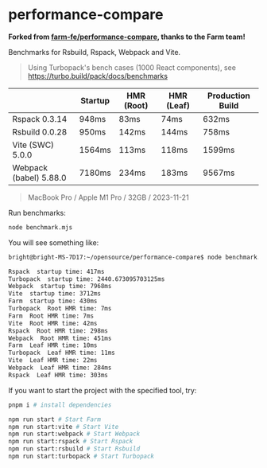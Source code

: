 # performance-compare

**Forked from [farm-fe/performance-compare](https://github.com/farm-fe/performance-compare), thanks to the Farm team!**

Benchmarks for Rsbuild, Rspack, Webpack and Vite.

> Using Turbopack's bench cases (1000 React components), see https://turbo.build/pack/docs/benchmarks

|                        | **Startup** | **HMR (Root)** | **HMR (Leaf)** | **Production Build** |
| ---------------------- | ----------- | -------------- | -------------- | -------------------- |
| Rspack 0.3.14          | 948ms       | 83ms           | 74ms           | 632ms                |
| Rsbuild 0.0.28         | 950ms       | 142ms          | 144ms          | 758ms                |
| Vite (SWC) 5.0.0       | 1564ms      | 113ms          | 118ms          | 1599ms               |
| Webpack (babel) 5.88.0 | 7180ms      | 234ms          | 183ms          | 9567ms               |

> MacBook Pro / Apple M1 Pro / 32GB / 2023-11-21

Run benchmarks:

```bash
node benchmark.mjs
```

You will see something like:

```txt
bright@bright-MS-7D17:~/opensource/performance-compare$ node benchmark.mjs

Rspack  startup time: 417ms
Turbopack  startup time: 2440.673095703125ms
Webpack  startup time: 7968ms
Vite  startup time: 3712ms
Farm  startup time: 430ms
Turbopack  Root HMR time: 7ms
Farm  Root HMR time: 7ms
Vite  Root HMR time: 42ms
Rspack  Root HMR time: 298ms
Webpack  Root HMR time: 451ms
Farm  Leaf HMR time: 10ms
Turbopack  Leaf HMR time: 11ms
Vite  Leaf HMR time: 22ms
Webpack  Leaf HMR time: 284ms
Rspack  Leaf HMR time: 303ms
```

If you want to start the project with the specified tool, try:

```bash
pnpm i # install dependencies

npm run start # Start Farm
npm run start:vite # Start Vite
npm run start:webpack # Start Webpack
npm run start:rspack # Start Rspack
npm run start:rsbuild # Start Rsbuild
npm run start:turbopack # Start Turbopack
```
